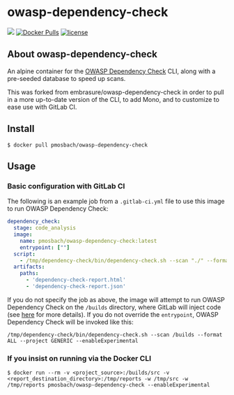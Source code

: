 # owasp-dependency-check

[![](https://images.microbadger.com/badges/image/pmosbach/owasp-dependency-check.svg)](https://microbadger.com/images/pmosbach/owasp-dependency-check "Get your own image badge on microbadger.com") [![Docker Pulls](https://img.shields.io/docker/pulls/pmosbach/owasp-dependency-check.svg?maxAge=2592000)](https://hub.docker.com/r/pmosbach/owasp-dependency-check/) [![license](https://img.shields.io/badge/license-MIT-blue.svg?style=plastic)](https://github.com/pmosbach/owasp-dependency-check/blob/master/LICENSE)

## About owasp-dependency-check

An alpine container for the [OWASP Dependency Check](https://www.owasp.org/index.php/OWASP_Dependency_Check) CLI, along with a pre-seeded database to speed up scans.

This was forked from embrasure/owasp-dependency-check in order to pull in a more up-to-date version of the CLI, to add Mono, and to customize to ease use with GitLab CI.

## Install

`$ docker pull pmosbach/owasp-dependency-check`

## Usage

### Basic configuration with GitLab CI

The following is an example job from a `.gitlab-ci.yml` file to use this image to run OWASP Dependency Check:
```yml
dependency_check:
  stage: code_analysis
  image:
    name: pmosbach/owasp-dependency-check:latest
    entrypoint: [""]
  script:
    - /tmp/dependency-check/bin/dependency-check.sh --scan "./" --format ALL --project "$CI_PROJECT_NAME --enableExperimental"
  artifacts:
    paths:
      - 'dependency-check-report.html'
      - 'dependency-check-report.json'
```

If you do not specify the job as above, the image will attempt to run OWASP Dependency Check on the `/builds` directory, where GitLab will inject code
(see [here](https://docs.gitlab.com/ce/ci/docker/using_docker_images.html#how-docker-integration-works) for more details). If you do not override the
`entrypoint`, OWASP Dependency Check will be invoked like this:

`/tmp/dependency-check/bin/dependency-check.sh --scan /builds --format ALL --project GENERIC --enableExperimental`

### If you insist on running via the Docker CLI

`$ docker run --rm -v <project_source>:/builds/src -v <report_destination_directory>:/tmp/reports -w /tmp/src -w /tmp/reports pmosbach/owasp-dependency-check --enableExperimental`
